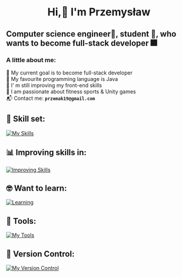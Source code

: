 <div align="center">
<h1> Hi,🙌 I'm Przemysław</h1>
</div>

## Computer science engineer🔬, student 📖, who wants to become full-stack developer 🎆

### A little about me:

🧠 My current goal is to become full-stack developer<br>
🤟 My favourite programming language is Java<br>
🥊 I' m still improving my front-end skills<br>
🍬 I am passionate about fitness sports & Unity games<br>
📬 Contact me: **`przemak19@gmail.com`**<br>

## 🦾 Skill set:

[![My Skills](https://skillicons.dev/icons?i=java,spring,gradle,maven,hibernate,cs,dotnet,css,html,firebase,mysql,postgres,redis,postman,unity&theme=dark)](https://skillicons.dev)

## 📊 Improving skills in:

[![Improving Skills](https://skillicons.dev/icons?i=nodejs,js,react,vite,ts,angular&theme=dark)](https://skillicons.dev)

## 🤓 Want to learn:

[![Learning](https://skillicons.dev/icons?i=docker,mongodb,vue&theme=dark)](https://skillicons.dev)

## 🔨 Tools:

[![My Tools](https://skillicons.dev/icons?i=idea,visualstudio,vscode&theme=dark)](https://skillicons.dev)

## 🧰 Version Control:

[![My Version Control](https://skillicons.dev/icons?i=github,bash,git,gitlab&theme=dark)](https://skillicons.dev)

